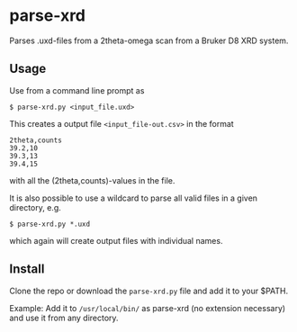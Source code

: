 # parse-xrd
Parses .uxd-files from a 2theta-omega scan from a Bruker D8 XRD system.


## Usage

Use from a command line prompt as

    $ parse-xrd.py <input_file.uxd>

This creates a output file `<input_file-out.csv>` in the format

    2theta,counts
    39.2,10
    39.3,13
    39.4,15

with all the (2theta,counts)-values in the file.

It is also possible to use a wildcard to parse all valid files in a given directory,
e.g.

    $ parse-xrd.py *.uxd

which again will create output files with individual names.

## Install

Clone the repo or download the `parse-xrd.py` file and add it to your $PATH. 

Example: Add it to `/usr/local/bin/` as parse-xrd (no extension necessary) and
use it from any directory.
